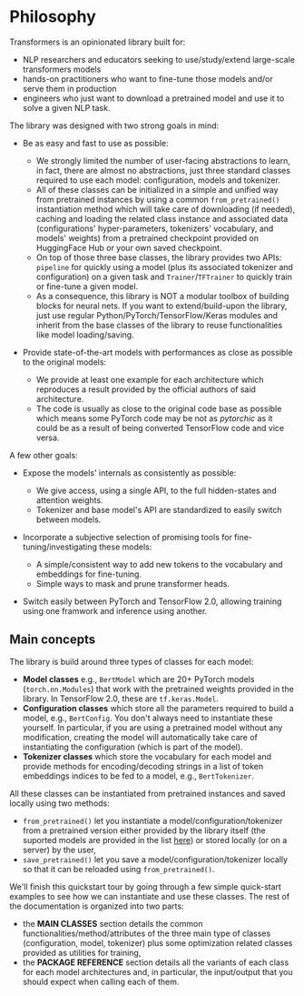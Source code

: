# Philosophy

Transformers is an opinionated library built for:

- NLP researchers and educators seeking to use/study/extend large-scale transformers models
- hands-on practitioners who want to fine-tune those models and/or serve them in production
- engineers who just want to download a pretrained model and use it to solve a given NLP task.

The library was designed with two strong goals in mind:

- Be as easy and fast to use as possible:

  - We strongly limited the number of user-facing abstractions to learn, in fact, there are almost no abstractions,
    just three standard classes required to use each model: configuration, models and tokenizer.
  - All of these classes can be initialized in a simple and unified way from pretrained instances by using a common
    `from_pretrained()` instantiation method which will take care of downloading (if needed), caching and loading the
    related class instance and associated data (configurations' hyper-parameters, tokenizers' vocabulary, and models' weights) from a pretrained checkpoint provided on HuggingFace Hub or your own saved checkpoint.
  - On top of those three base classes, the library provides two APIs: `pipeline` for quickly using a
    model (plus its associated tokenizer and configuration) on a given task and `Trainer`/`TFTrainer` to quickly train or fine-tune a given model.
  - As a consequence, this library is NOT a modular toolbox of building blocks for neural nets. If you want to
    extend/build-upon the library, just use regular Python/PyTorch/TensorFlow/Keras modules and inherit from the base classes of the
    library to reuse functionalities like model loading/saving.

- Provide state-of-the-art models with performances as close as possible to the original models:

  - We provide at least one example for each architecture which reproduces a result provided by the official authors of
    said architecture.
  - The code is usually as close to the original code base as possible which means some PyTorch code may be not as
    *pytorchic* as it could be as a result of being converted TensorFlow code and vice versa.

A few other goals:

- Expose the models' internals as consistently as possible:

  - We give access, using a single API, to the full hidden-states and attention weights.
  - Tokenizer and base model's API are standardized to easily switch between models.

- Incorporate a subjective selection of promising tools for fine-tuning/investigating these models:

  - A simple/consistent way to add new tokens to the vocabulary and embeddings for fine-tuning.
  - Simple ways to mask and prune transformer heads.

- Switch easily between PyTorch and TensorFlow 2.0, allowing training using one framwork and inference using another.

## Main concepts

The library is build around three types of classes for each model:

- **Model classes**  e.g., `BertModel` which are 20+ PyTorch models (`torch.nn.Modules`) that work with the pretrained
  weights provided in the library. In TensorFlow 2.0, these are `tf.keras.Model`.
- **Configuration classes** which store all the parameters required to build a model, e.g., `BertConfig`. You don't
  always need to instantiate these yourself. In particular, if you are using a pretrained model without any
  modification, creating the model will automatically take care of instantiating the configuration (which is part of
  the model).
- **Tokenizer classes** which store the vocabulary for each model and provide methods for encoding/decoding strings in 
  a list of token embeddings indices to be fed to a model, e.g., `BertTokenizer`.

All these classes can be instantiated from pretrained instances and saved locally using two methods:

- `from_pretrained()` let you instantiate a model/configuration/tokenizer from a pretrained version either provided by
  the library itself (the suported models are provided in the list [here](https://huggingface.co/transformers/pretrained_models.html))
  or stored locally (or on a server) by the user,
- `save_pretrained()` let you save a model/configuration/tokenizer locally so that it can be reloaded using
  `from_pretrained()`.

We'll finish this quickstart tour by going through a few simple quick-start examples to see how we can instantiate and use these classes. The rest of the documentation is organized into two parts:

- the **MAIN CLASSES** section details the common functionalities/method/attributes of the three main type of classes (configuration, model, tokenizer) plus some optimization related classes provided as utilities for training,
- the **PACKAGE REFERENCE** section details all the variants of each class for each model architectures and, in particular, the input/output that you should expect when calling each of them.

